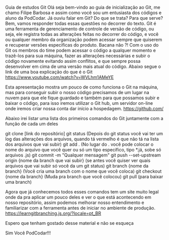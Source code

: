 Guia de estudos Git
Olá seja bem-vindo ao guia de inicialização ao Git, me chamo Filipe Barbosa e assim como você sou um entusiasta dos códigos e aluno da PodCodar.
Já ouviu falar em Git? Do que se trata? Para que serve? Bem, vamos responder todas essas questões no decorrer do texto. 
Git é uma ferramenta de gerenciamento de controle de versão de código, ou seja, ele registra todas as alterações feitas no decorrer do código, e você ou qualquer membro da organização podem acessar sempre que quiserem e recuperar versões especificas do produto. Bacana não ?!
Com o uso do Git os membros do time podem acessar o código a qualquer momento e trazê-los para sua máquina, fazer as alterações necessárias e subir o código novamente evitando assim conflitos, e que sempre possa desenvolver em cima de uma versão mais atual do código.
Abaixo segue o link de uma boa explicação do que é o Git
https://www.youtube.com/watch?v=WVLhm1AMeYE

Esta apresentação mostra um pouco de como funciona o Git na máquina, mas para conseguir subir o nosso código precisamos de um lugar na nuvem para que ele fique guardado e também para que possamos subir e baixar o código, para isso iremos utilizar o Git hub, um servidor on-line onde iremos criar nossa conta  dar início a hospedagem.
https://github.com/

Abaixo irei listar uma lista dos primeiros comandos do Git juntamente com a função de cada um deles 

git clone [link do repositório]
git status
(Depois do git status você vai ter um log das alterações dos arquivos, quando tá vermelho é que não tá na lista dos arquivos que vai subir)
git add .
(No lugar do . você pode colocar o nome do arquivo que você quer ou só um tipo específico, tipo *.já, sobe só arquivos .js)
git commit -m "Qualquer mensagem"
git push --set-upstream origin {nome da branch que vai subir} (se antes você quiser ver quais arquivos que vai subir só você da um git status)
git branch {nome da branch}
(Você cria uma branch com o nome que você coloca)
git checkout {nome da branch}
(Muda pra branch que você colocou)
git pull (para baixar uma branch)

Agora que já conhecemos todos esses comandos tem um site muito legal onde da pra aplicar um pouco deles e ver o que está acontecendo em nosso repositório, assim podemos melhorar nosso entendimento e familiarizar com a ferramenta antes de iniciar no ambiente de produção. 
https://learngitbranching.js.org/?locale=pt_BR

Espero que tenham gostado desse material e não se esqueça 

Sim Você PodCodar!!!


